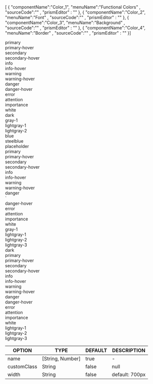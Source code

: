 <!--split:basic-->
[ { "componentName":"Color_1", "menuName":"Functional Colors" , "sourceCode":"" , "prismEditor" : "" },
{ "componentName":"Color_2", "menuName":"Font" , "sourceCode":"" , "prismEditor" : "" },
{ "componentName":"Color_3", "menuName":"Background" , "sourceCode":"" , "prismEditor" : "" },
{ "componentName":"Color_4", "menuName":"Border" , "sourceCode":"" , "prismEditor" : "" }]

<!--split:Color_1:sourceCode-->

<gt-panel>
  <template #any>
    <div class="unit-wrap">
      <div class="item square gt-font-white gt-background-primary">primary</div>
      <div class="item square gt-font-white gt-background-primary-hover">primary-hover</div>
      <div class="item square gt-background-secondary">secondary</div>
      <div class="item square gt-font-white gt-background-secondary-hover">secondary-hover</div>
      <div class="item square gt-font-white gt-background-info">info</div>
      <div class="item square gt-font-white gt-background-info-hover">info-hover</div>
      <div class="item square gt-font-white gt-background-warning">warning</div>
      <div class="item square gt-font-white gt-background-warning-hover">warning-hover</div>
      <div class="item square gt-font-white gt-background-danger">danger</div>
      <div class="item square gt-font-white gt-background-danger-hover">danger-hover</div>
      <div class="item square gt-font-white gt-background-error">error</div>
      <div class="item square gt-font-white gt-background-attention">attention</div>
      <div class="item square gt-font-white gt-background-importance">importance</div>
      <div class="item square gt-background-white">white</div>
    </div>
  </template>
  <template #text>
    GTRIS를 구성하는 주요 색상을 기능 혹은 중요도에 따라 구분하였으며, 컴포넌트의 배경색과 텍스트 색상 등에 사용되었습니다.
  </template>
</gt-panel>

<!--split:Color_1:prismEditor-->

<!--split:Color_2:sourceCode-->

<gt-panel>
  <template #title>Font</template>
  <template #box>
    <div class="unit-wrap">
      <div class="item gt-font-primary">primary</div>
      <div class="item gt-font-primary-hover">primary-hover</div>
      <div class="item gt-font-secondary">secondary</div>
      <div class="item gt-font-secondary-hover">secondary-hover</div>
      <div class="item gt-font-info">info</div>
      <div class="item gt-font-info-hover">info-hover</div>
      <div class="item gt-font-warning">warning</div>
      <div class="item gt-font-warning-hover">warning-hover</div>
      <div class="item gt-font-danger">danger</div>
      <div class="item gt-font-danger-hover">danger-hover</div>
      <div class="item gt-font-error">error</div>
      <div class="item gt-font-attention">attention</div>
      <div class="item gt-font-importance">importance</div>
      <div class="item gt-font-white">white</div>
      <div class="item gt-font-dark">dark</div>
      <div class="item gt-font-gray-1">gray-1</div>
      <div class="item gt-font-lightgray-1">lightgray-1</div>
      <div class="item gt-font-lightgray-2">lightgray-2</div>
      <div class="item gt-font-blue">blue</div>
      <div class="item gt-font-steelblue">steelblue</div>
      <div class="item gt-font-placeholder">placeholder</div>
    </div>
  </template>
  <template #text>
    텍스트에 사용할 수 있는 색상들입니다. GTRIS에서 제공하는 클래스를 태그에 추가하면 적용할 수 있습니다.
  </template>
</gt-panel>

<!--split:Color_2:prismEditor-->

<div>
  <div class="gt-font-primary">primary</div>
  <div class="gt-font-primary-hover">primary-hover</div>
  <div class="gt-font-secondary">secondary</div>
  <div class="gt-font-secondary-hover">secondary-hover</div>
  <div class="gt-font-info">info</div>
  <div class="gt-font-info-hover">info-hover</div>
  <div class="gt-font-warning">warning</div>
  <div class="gt-font-warning-hover">warning-hover</div>
  <div class="gt-font-danger">danger</div>
  <div class="gt-font-danger-hover">danger-hover</div>
  <div class="gt-font-error">error</div>
  <div class="gt-font-attention">attention</div>
  <div class="gt-font-importance">importance</div>
  <div class="gt-font-white">white</div>
  <div class="gt-font-dark">dark</div>
  <div class="gt-font-gray-1">gray-1</div>
  <div class="gt-font-lightgray-1">lightgray-1</div>
  <div class="gt-font-lightgray-2">lightgray-2</div>
  <div class="gt-font-blue">blue</div>
  <div class="gt-font-steelblue">steelblue</div>
  <div class="gt-font-placeholder">placeholder</div>
</div>

<!--split:Color_3:sourceCode-->

<gt-panel>
  <template #title>Background</template>
  <template #box>
    <div class="unit-wrap">
      <div class="item square gt-font-white gt-background-primary">primary</div>
      <div class="item square gt-font-white gt-background-primary-hover">primary-hover</div>
      <div class="item square gt-background-secondary">secondary</div>
      <div class="item square gt-font-white gt-background-secondary-hover">secondary-hover</div>
      <div class="item square gt-font-white gt-background-info">info</div>
      <div class="item square gt-font-white gt-background-info-hover">info-hover</div>
      <div class="item square gt-font-white gt-background-warning">warning</div>
      <div class="item square gt-font-white gt-background-warning-hover">warning-hover</div>
      <div class="item square gt-font-white gt-background-danger">danger</div>
      <div class="item square gt-font-white gt-background-danger-hover">danger-hover</div>
      <div class="item square gt-font-white gt-background-error">error</div>
      <div class="item square gt-font-white gt-background-attention">attention</div>
      <div class="item square gt-font-white gt-background-importance">importance</div>
      <div class="item square gt-background-white">white</div>
      <div class="item square gt-font-white gt-background-gray-1">gray-1</div>
      <div class="item square gt-background-lightgray-1">lightgray-1</div>
      <div class="item square gt-background-lightgray-2">lightgray-2</div>
      <div class="item square gt-background-lightgray-3">lightgray-3</div>
      <div class="item square gt-font-white gt-background-dark">dark</div>
    </div>
  </template>
  <template #text>
    배경에 사용할 수 있는 색상들입니다. GTRIS에서 제공하는 클래스를 태그에 추가하면 적용할 수 있습니다.
  </template>
</gt-panel>

<!--split:Color_3:prismEditor-->

<div>
  <div class="gt-background-primary">primary</div>
  <div class="gt-background-primary-hover">primary-hover</div>
  <div class="gt-background-secondary">secondary</div>
  <div class="gt-background-secondary-hover">secondary-hover</div>
  <div class="gt-background-info">info</div>
  <div class="gt-background-info-hover">info-hover</div>
  <div class="gt-background-warning">warning</div>
  <div class="gt-background-warning-hover">warning-hover</div>
  <div class="gt-background-danger">danger</div>`
  <div class="gt-background-danger-hover">danger-hover</div>
  <div class="gt-background-error">error</div>
  <div class="gt-background-attention">attention</div>
  <div class="gt-background-importance">importance</div>
  <div class="gt-background-white">white</div>
  <div class="gt-background-gray-1">gray-1</div>
  <div class="gt-background-lightgray-1">lightgray-1</div>
  <div class="gt-background-lightgray-2">lightgray-2</div>
  <div class="gt-background-lightgray-3">lightgray-3</div>
  <div class="gt-background-dark">dark</div>
</div>

<!--split:Color_4:sourceCode-->

<gt-panel>
  <template #title>Border</template>
  <template #box>
    <div class="unit-wrap">
      <div class="item border gt-border-primary">primary</div>
      <div class="item border gt-border-primary-hover">primary-hover</div>
      <div class="item border gt-border-secondary">secondary</div>
      <div class="item border gt-border-secondary-hover">secondary-hover</div>
      <div class="item border gt-border-info">info</div>
      <div class="item border gt-border-info-hover">info-hover</div>
      <div class="item border gt-border-warning">warning</div>
      <div class="item border gt-border-warning-hover">warning-hover</div>
      <div class="item border gt-border-danger">danger</div>
      <div class="item border gt-border-danger-hover">danger-hover</div>
      <div class="item border gt-border-error">error</div>
      <div class="item border gt-border-attention">attention</div>
      <div class="item border gt-border-importance">importance</div>
      <div class="item border gt-border-white">white</div>
      <div class="item border gt-border-lightgray-1">lightgray-1</div>
      <div class="item border gt-border-lightgray-2">lightgray-2</div>
      <div class="item border gt-border-lightgray-3">lightgray-3</div>
    </div>
  </template>
  <template #text>
    엘리멘트를 감싸는 보더의 색상에도 변경이 필요하다면, GTRIS에서 제공하는 클래스를 태그에 추가하여 적용할 수 있습니다.
  </template>
</gt-panel>

<!--split:Color_4:prismEditor-->

<div>
  <div class="gt-border-primary">primary</div>
  <div class="gt-border-primary-hover">primary-hover</div>
  <div class="gt-border-secondary">secondary</div>
  <div class="gt-border-secondary-hover">secondary-hover</div>
  <div class="gt-border-info">info</div>
  <div class="gt-border-info-hover">info-hover</div>
  <div class="gt-border-warning">warning</div>
  <div class="gt-border-warning-hover">warning-hover</div>
  <div class="gt-border-danger">danger</div>
  <div class="gt-border-danger-hover">danger-hover</div>
  <div class="gt-border-error">error</div>
  <div class="gt-border-attention">attention</div>
  <div class="gt-border-importance">importance</div>
  <div class="gt-border-white">white</div>
  <div class="gt-border-lightgray-1">lightgray-1</div>
  <div class="gt-border-lightgray-2">lightgray-2</div>
  <div class="gt-border-lightgray-3">lightgray-3</div>
</div>

<!--split:props-->

| OPTION | TYPE | DEFAULT | DESCRIPTION |
|--|--|--|----| 
| name | [String, Number] | true | - |
| customClass | String | false | null |
| width | String | false | default: 700px |